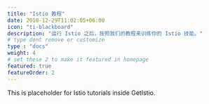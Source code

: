 ```yaml
---
title: "Istio 教程"
date: 2018-12-29T11:02:05+06:00
icon: "ti-blackboard"
description: "运行 Istio 之后，按照我们的教程来训练你的 Istio 技能。"
# type dont remove or customize
type : "docs"
weight: 4
# set these 2 to make it featured in homepage
featured: true
featureOrder: 2
---
```


This is placeholder for Istio tutorials inside GetIstio.
